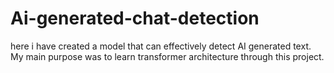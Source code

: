 # Ai-generated-chat-detection
here i have created a model that can effectively detect AI generated text. My main purpose was to learn transformer architecture through this project. 
